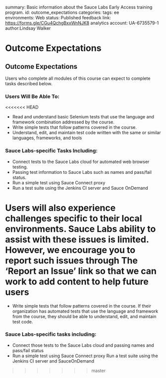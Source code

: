 <!-- Copy this file into tools/site/coursenameFolder & start editing -->

summary: Basic information about the Sauce Labs Early Access training program.
id: outcome_expectations
categories:
tags: ee  
environments: Web
status: Published
feedback link: https://forms.gle/CGu4QchgBxxWnNJK8
analytics account: UA-6735579-1
author:Lindsay Walker
<!-- ------------------------ -->
#  Outcome Expectations

<!-- ------------------------ -->
## Outcome Expectations

Users who complete all modules of this course can expect to complete tasks described below.

### Users Will Be Able To:

<<<<<<< HEAD
* Read and understand basic Selenium tests that use the language and framework combination addressed by the course.
* Write simple tests that follow patterns covered in the course.
* Understand, edit, and maintain test code written with the same or similar languages, frameworks, and tools

### Sauce Labs-specific Tasks Including:

* Connect tests to the Sauce Labs cloud for automated web browser testing.
* Passing test information to Sauce Labs such as names and pass/fail status.
* Run a simple test using Sauce Connect proxy
* Run a test suite using the Jenkins CI server and Sauce OnDemand

Users will also experience challenges specific to their local environments. Sauce Labs ability to assist with these issues is limited. However, we encourage you to report such issues through The ‘Report an Issue’ link so that we can work to add content to help future users
=======
* Write simple tests that follow patterns covered in the course.
If their organization has automated tests that use the language and framework from the course, they should be able to understand, edit, and
maintain test code.

### Sauce Labs-specific tasks including:

* Connect those tests to the Sauce Labs cloud and passing names and pass/fail status
* Run a simple test using Sauce Connect proxy
Run a test suite using the Jenkins CI server and SauceOnDemand
>>>>>>> master
